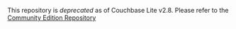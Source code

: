 This repository is _deprecated_ as of Couchbase Lite v2.8.
Please refer to the [Community Edition Repository](https://github.com/couchbase/couchbase-lite-java-ce-root)
